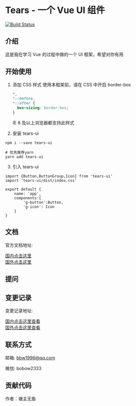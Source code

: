 # Tears - 一个 Vue UI 组件

[![Build Status](https://travis-ci.org/BOBOlife/gulu-test.svg?branch=master)](https://travis-ci.org/BOBOlife/gulu-test)

## 介绍

这是我在学习 Vue 的过程中做的一个 UI 框架，希望对你有用

## 开始使用

1. 添加 CSS 样式
   使用本框架前，请在 CSS 中开启 border-box

   ```css
   *,
   *::before,
   *::after {
     box-sizing: border-box;
   }
   ```

   IE 8 及以上浏览器都支持此样式

2. 安装 tears-ui

```
npm i --save tears-ui
```

```
# 优先推荐yarn
yarn add tears-ui
```

3.  引入 tears-ui

```
import {Button,ButtonGroup,Icon} from 'tears-ui'
import 'tears-ui/dist/index.css'

export default {
    name: 'app',
    components:{
        'g-button':Button,
        'g-icon': Icon
    }
}
```

## 文档

官方文档地址:

<a href="http://bobowanglife.gitee.io/tears-ui/">国内点击这里</a>
<br>
<a href="http://bobolife.xyz/tears-ui/">国外点击这里</a>

## 提问

## 变更记录

变更记录地址:

<a href="https://gitee.com/bobowanglife/tears-ui/commits/master">国内点击这里查看</a>
<br>
<a href="https://github.com/BOBOlife/tears-ui/commits/master">国外点击这里查看</a>

## 联系方式

邮箱: bbw1996@qq.com

微信: bobow2333

## 贡献代码

作者：塘主无鱼
